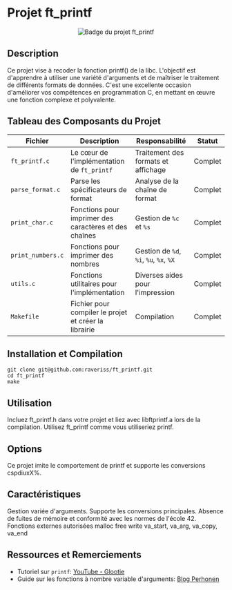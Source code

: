 # Projet ft_printf
<div align="center">
  <img src="https://github.com/ayogun/42-project-badges/raw/main/badges/ft_printfe.png" alt="Badge du projet ft_printf">
</div>

## Description
Ce projet vise à recoder la fonction printf() de la libc. L'objectif est d'apprendre à utiliser une variété d'arguments et de maîtriser le traitement de différents formats de données. C'est une excellente occasion d'améliorer vos compétences en programmation C, en mettant en œuvre une fonction complexe et polyvalente.

## Tableau des Composants du Projet

| Fichier           | Description                                           | Responsabilité                                  | Statut    |
|-------------------|-------------------------------------------------------|-----------------------------------------|-----------|
| `ft_printf.c`     | Le cœur de l'implémentation de `ft_printf`            | Traitement des formats et affichage     | Complet   |
| `parse_format.c`  | Parse les spécificateurs de format                    | Analyse de la chaîne de format          | Complet   |
| `print_char.c`    | Fonctions pour imprimer des caractères et des chaînes | Gestion de `%c` et `%s`                 | Complet   |
| `print_numbers.c` | Fonctions pour imprimer des nombres                   | Gestion de `%d`, `%i`, `%u`, `%x`, `%X` | Complet   |
| `utils.c`         | Fonctions utilitaires pour l'implémentation           | Diverses aides pour l'impression        | Complet   |
| `Makefile`        | Fichier pour compiler le projet et créer la librairie | Compilation                             | Complet   |

## Installation et Compilation
```
git clone git@github.com:raveriss/ft_printf.git
cd ft_printf
make
```

## Utilisation
Incluez ft_printf.h dans votre projet et liez avec libftprintf.a lors de la compilation. Utilisez ft_printf comme vous utiliseriez printf.

## Options
Ce projet imite le comportement de printf et supporte les conversions cspdiuxX%.

## Caractéristiques
Gestion variée d'arguments.
Supporte les conversions principales.
Absence de fuites de mémoire et conformité avec les normes de l'école 42.
Fonctions externes autorisées
malloc
free
write
va_start, va_arg, va_copy, va_end

## Ressources et Remerciements

- Tutoriel sur `printf`: [YouTube - Glootie](https://www.youtube.com/watch?v=xgK-U1Jj92Q&ab_channel=Glootie)
- Guide sur les fonctions à nombre variable d'arguments: [Blog Perhonen](https://perhonen.fr/blog/2016/01/faire-fonction-nombre-arguments-variable-en-c-2701)

